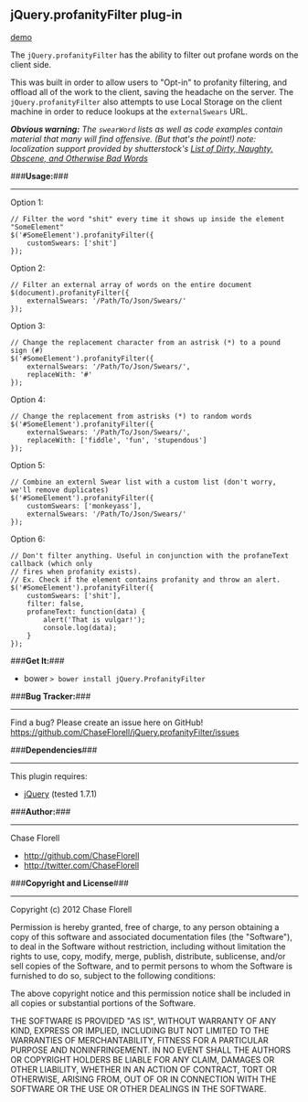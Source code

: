 <!-- a comment-->
## **jQuery.profanityFilter plug-in** ##

[demo](https://chaseflorell.github.io/jQuery.ProfanityFilter/demo/)

The `jQuery.profanityFilter` has the ability to filter out profane words on the client side.

This was built in order to allow users to "Opt-in" to profanity filtering, and offload all of the work to the client, saving the headache on the server. The `jQuery.profanityFilter` also attempts to use Local Storage on the client machine in order to reduce lookups at the `externalSwears` URL.

***Obvious warning:*** *The `swearWord` lists as well as code examples contain material that many will find offensive. (But that's the point!)*
*note: localization support provided by shutterstock's [List of Dirty, Naughty, Obscene, and Otherwise Bad Words](https://github.com/shutterstock/List-of-Dirty-Naughty-Obscene-and-Otherwise-Bad-Words)*

###**Usage:**###

---

Option 1:

    // Filter the word "shit" every time it shows up inside the element "SomeElement"
    $('#SomeElement').profanityFilter({
        customSwears: ['shit']
    });

Option 2:

    // Filter an external array of words on the entire document
    $(document).profanityFilter({
        externalSwears: '/Path/To/Json/Swears/'
    });

Option 3:

    // Change the replacement character from an astrisk (*) to a pound sign (#)
    $('#SomeElement').profanityFilter({
        externalSwears: '/Path/To/Json/Swears/',
        replaceWith: '#'
    });

Option 4:

    // Change the replacement from astrisks (*) to random words
    $('#SomeElement').profanityFilter({
        externalSwears: '/Path/To/Json/Swears/',
        replaceWith: ['fiddle', 'fun', 'stupendous']
    });

Option 5:

    // Combine an externl Swear list with a custom list (don't worry, we'll remove duplicates)
    $('#SomeElement').profanityFilter({
        customSwears: ['monkeyass'],
        externalSwears: '/Path/To/Json/Swears/'
    });

Option 6:

    // Don't filter anything. Useful in conjunction with the profaneText callback (which only
    // fires when profanity exists).
    // Ex. Check if the element contains profanity and throw an alert.
    $('#SomeElement').profanityFilter({
        customSwears: ['shit'],
        filter: false,
        profaneText: function(data) {
            alert('That is vulgar!');
            console.log(data);
        }
    });


###**Get It:**###

 - bower `> bower install jQuery.ProfanityFilter`

###**Bug Tracker:**###

---

Find a bug? Please create an issue here on GitHub!
https://github.com/ChaseFlorell/jQuery.profanityFilter/issues


###**Dependencies**###

----

This plugin requires:

 - [jQuery](http://jquery.com/) (tested 1.7.1)

###**Author:**###

---

Chase Florell

 - http://github.com/ChaseFlorell
 - http://twitter.com/ChaseFlorell

###**Copyright and License**###

---

Copyright (c) 2012 Chase Florell

Permission is hereby granted, free of charge, to any person obtaining
a copy of this software and associated documentation files (the
"Software"), to deal in the Software without restriction, including
without limitation the rights to use, copy, modify, merge, publish,
distribute, sublicense, and/or sell copies of the Software, and to
permit persons to whom the Software is furnished to do so, subject to
the following conditions:

The above copyright notice and this permission notice shall be
included in all copies or substantial portions of the Software.

THE SOFTWARE IS PROVIDED "AS IS", WITHOUT WARRANTY OF ANY KIND,
EXPRESS OR IMPLIED, INCLUDING BUT NOT LIMITED TO THE WARRANTIES OF
MERCHANTABILITY, FITNESS FOR A PARTICULAR PURPOSE AND
NONINFRINGEMENT. IN NO EVENT SHALL THE AUTHORS OR COPYRIGHT HOLDERS BE
LIABLE FOR ANY CLAIM, DAMAGES OR OTHER LIABILITY, WHETHER IN AN ACTION
OF CONTRACT, TORT OR OTHERWISE, ARISING FROM, OUT OF OR IN CONNECTION
WITH THE SOFTWARE OR THE USE OR OTHER DEALINGS IN THE SOFTWARE.
